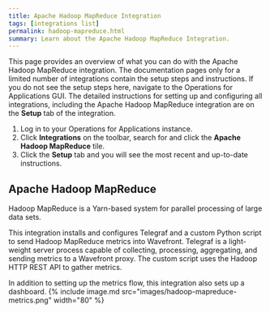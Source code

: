 ```yaml
---
title: Apache Hadoop MapReduce Integration
tags: [integrations list]
permalink: hadoop-mapreduce.html
summary: Learn about the Apache Hadoop MapReduce Integration.
---
```


This page provides an overview of what you can do with the Apache Hadoop MapReduce integration. The documentation pages only for a limited number of integrations contain the setup steps and instructions. If you do not see the setup steps here, navigate to the Operations for Applications GUI. The detailed instructions for setting up and configuring all integrations, including the Apache Hadoop MapReduce integration are on the **Setup** tab of the integration.

1. Log in to your Operations for Applications instance. 
2. Click **Integrations** on the toolbar, search for and click the **Apache Hadoop MapReduce** tile. 
3. Click the **Setup** tab and you will see the most recent and up-to-date instructions.

## Apache Hadoop MapReduce

Hadoop MapReduce is a Yarn-based system for parallel processing of large data sets.

This integration installs and configures Telegraf and a custom Python script to send Hadoop MapReduce metrics into Wavefront. Telegraf is a light-weight server process capable of collecting, processing, aggregating, and sending metrics to a Wavefront proxy. The custom script uses the Hadoop HTTP REST API to gather metrics. 

In addition to setting up the metrics flow, this integration also sets up a dashboard.
{% include image.md src="images/hadoop-mapreduce-metrics.png" width="80" %}




